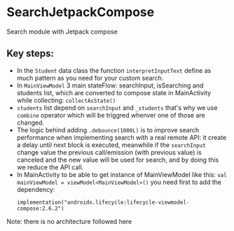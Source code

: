 # SearchJetpackCompose
Search module with Jetpack compose

## Key steps:

- In the ``Student`` data class the function ``interpretInputText`` define as much pattern as you need for your custom search.
- In ``MainViewModel`` 3 main stateFlow: searchInput, isSearching and students list, which are converted to compose state in MainActivity while collecting: ``collectAsState()``
- ``students`` list depend on ``searchInput`` and ``_students`` that's why we use ``combine`` operator which will be triggred whenver one of those are changed.
-  The logic behind adding ``.debounce(1000L)`` is to improve search performance when implementing search with a real remote API: it create a delay until next block is executed, meanwhile if the ``searchInput`` change value the previous call/emission (with previous value) is canceled and the new value will be used for search, and by doing this we reduce the API call.
-  In MainActivity to be able to get instance of MainViewModel like this: ``val mainViewModel = viewModel<MainViewModel>()`` you need first to add the dependency:
    ```
    implementation("androidx.lifecycle:lifecycle-viewmodel-compose:2.6.2")
    ```

Note: there is no architecture followed here

